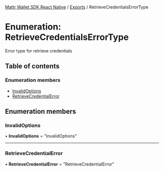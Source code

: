 [Mattr Wallet SDK React Native](../README.md) / [Exports](../modules.md) / RetrieveCredentialsErrorType

# Enumeration: RetrieveCredentialsErrorType

Error type for retrieve credentials

## Table of contents

### Enumeration members

- [InvalidOptions](retrievecredentialserrortype.md#invalidoptions)
- [RetrieveCredentialError](retrievecredentialserrortype.md#retrievecredentialerror)

## Enumeration members

### InvalidOptions

• **InvalidOptions** = "InvalidOptions"

___

### RetrieveCredentialError

• **RetrieveCredentialError** = "RetrieveCredentialError"

